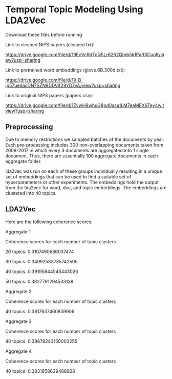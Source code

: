 # Temporal Topic Modeling Using LDA2Vec

Download these files before running

Link to cleaned NIPS papers (cleaned.txt): 

https://drive.google.com/file/d/19EoVcRdTdQ5Lr6262Qtnb5k1PaRXCuoK/view?usp=sharing

Link to pretrained word embeddings (glove.6B.300d.txt): 

https://drive.google.com/file/d/19_B-ip57uedacDN7SZN9DDVif29YD7vA/view?usp=sharing

Link to original NIPS papers (papers.csv): 

https://drive.google.com/file/d/1ZvwH8whuG8pd0asa1LM7eeMEX6Tey4wi/view?usp=sharing


## Preprocessing

Due to memory restrictions we sampled batches of the documents by year. Each pre-processing includes 300 non-overlapping documents taken from 2008-2017 in which every 3 documents are aggregated into 1 single document. Thus, there are essentially 100 aggregate documents in each aggregate folder.

lda2vec was run on each of these groups individually resulting in a unique set of embeddings that can be used to find a suitable set of hyperparameters or other experiments. The embeddings hold the output from the lda2vec for word, doc, and topic embeddings. The embeddings are clustered into 40 topics.

## LDA2Vec

Here are the following coherence scores:

Aggregate 1


Coherence scores for each number of topic clusters

20 topics: 0.3107490686037474

30 topics: 0.34992583735742505

40 topics: 0.39195844545443026

50 topics: 0.3827791294533138


Aggregate 2

Coherence scores for each number of topic clusters

40 topics: 0.3817637460859906


Aggregate 3

Coherence scores for each number of topic clusters

40 topics: 0.38678243150003255


Aggregate 4

Coherence scores for each number of topic clusters

40 topics: 0.3831858639488928
